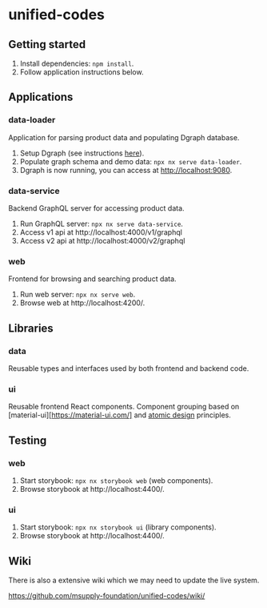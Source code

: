 # unified-codes

## Getting started

1. Install dependencies: `npm install`.
2. Follow application instructions below.

## Applications

### data-loader

Application for parsing product data and populating Dgraph database.

1. Setup Dgraph (see instructions [here](unified-codes/tools/scripts/dgraph/README.md)).
3. Populate graph schema and demo data: `npx nx serve data-loader`.
4. Dgraph is now running, you can access at [http://localhost:9080](http://localhost:9080).

### data-service

Backend GraphQL server for accessing product data.

1. Run GraphQL server: `npx nx serve data-service`.
2. Access v1 api at http://localhost:4000/v1/graphql  
3. Access v2 api at http://localhost:4000/v2/graphql

### web 

Frontend for browsing and searching product data.

1. Run web server: `npx nx serve web`.
2. Browse web at http://localhost:4200/.

## Libraries

### data

Reusable types and interfaces used by both frontend and backend code.

### ui

Reusable frontend React components. Component grouping based on [material-ui][https://material-ui.com/] and [atomic design](https://bradfrost.com/blog/post/atomic-web-design/) principles.

## Testing

### web

1. Start storybook: `npx nx storybook web` (web components).
2. Browse storybook at http://localhost:4400/.

### ui

1. Start storybook: `npx nx storybook ui` (library components).
2. Browse storybook at http://localhost:4400/.

## Wiki
There is also a extensive wiki which we may need to update the live system.

https://github.com/msupply-foundation/unified-codes/wiki/
